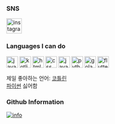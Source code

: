 ### SNS

<a href="https://www.instagram.com/dongheon_0916/">
<img src="https://user-images.githubusercontent.com/67136071/147853936-dba6c42c-59a0-46e0-bbab-7fb56d489db1.png" width="40" height="40" alt="instagram"/>
</a>

### Languages I can do

<p align="left">
<img src="https://user-images.githubusercontent.com/67136071/147854127-cb41226e-bcad-4bf2-944d-95c9f62b9012.png" width="30" height="30" alt="java"/> 
<img src="https://user-images.githubusercontent.com/67136071/147854199-6b612dc3-518a-4a94-84ed-f3f7aa6ef5cd.png" width="30" height="30" alt="kotlin"/>
<img src="https://user-images.githubusercontent.com/67136071/152681299-36a7403d-1cca-41fd-9c23-2afdc59cdb18.png" width="30" height="30" alt="html"/>
<img src="https://user-images.githubusercontent.com/67136071/152681431-a205f6ba-178c-4343-9555-ae63f07c20a4.png" width="30" height="30" alt="css"/>
<img src="https://user-images.githubusercontent.com/67136071/152681498-ffbeff28-5e0a-4bee-8087-bdc9480a3c53.png" width="30" height="30" alt="javascript"/>
<img src="https://user-images.githubusercontent.com/67136071/152681532-cefd59cc-a8be-4cdc-9b39-9322bd9f7f20.png" width="30" height="30" alt="python"/>
<img src="https://user-images.githubusercontent.com/67136071/153602785-e99ab59e-5d34-4ef8-83ea-03dea6134573.png" width="30" height="30" alt="golang"/>
<img src="https://user-images.githubusercontent.com/67136071/164894503-a69540d4-1cf8-4dd2-b41f-760fd11cc430.png" width="30" height="30" alt="flutter"/>
</p>

제일 좋아하는 언어: [코틀린](https://kotlinlang.org/)<br>
[파이썬](https://www.python.org/) 싫어함


### Github Information

[![info](https://github-readme-stats.vercel.app/api?username=ldhdev916&&show_icons=true&theme=tokyonight)](https://github.com/ldhdev916)
